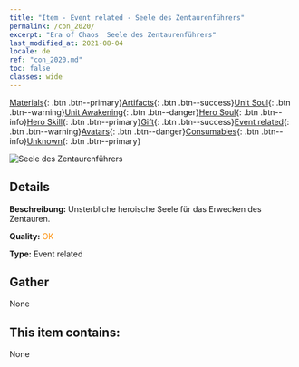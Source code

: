 ```yaml
---
title: "Item - Event related - Seele des Zentaurenführers"
permalink: /con_2020/
excerpt: "Era of Chaos  Seele des Zentaurenführers"
last_modified_at: 2021-08-04
locale: de
ref: "con_2020.md"
toc: false
classes: wide
---
```

 [Materials](/ItemsDE/){: .btn .btn--primary}[Artifacts](/ItemsDE/Artifacts/){: .btn .btn--success}[Unit Soul](/ItemsDE/UnitSoul/){: .btn .btn--warning}[Unit Awakening](/ItemsDE/UnitAwakening/){: .btn .btn--danger}[Hero Soul](/ItemsDE/HeroSoul/){: .btn .btn--info}[Hero Skill](/ItemsDE/HeroSkill/){: .btn .btn--primary}[Gift](/ItemsDE/Gift/){: .btn .btn--success}[Event related](/ItemsDE/Events/){: .btn .btn--warning}[Avatars](/ItemsDE/Avatars/){: .btn .btn--danger}[Consumables](/ItemsDE/Consumables/){: .btn .btn--info}[Unknown](/ItemsDE/Unknown/){: .btn .btn--primary}

 ![Seele des Zentaurenführers](/images/t/juexing_201.png)

## Details
 **Beschreibung:** Unsterbliche heroische Seele für das Erwecken des Zentauren.

 **Quality:** <span style="color: #FF8C00">OK</span>

 **Type:** Event related

## Gather

  None

## This item contains:

  None

